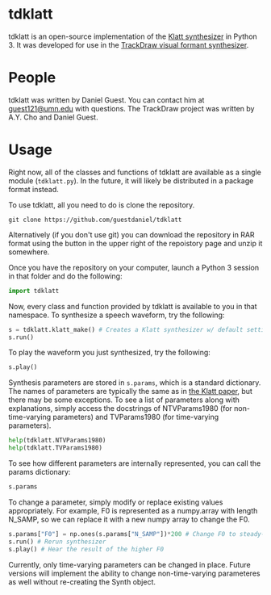 tdklatt
=======
tdklatt is an open-source implementation of the [Klatt synthesizer][1] in Python 3. It was developed for use in the [TrackDraw visual formant synthesizer][2].

People
======
tdklatt was written by Daniel Guest. You can contact him at guest121@umn.edu with questions. The TrackDraw project was written by A.Y. Cho and Daniel Guest.

Usage
=====
Right now, all of the classes and functions of tdklatt are available as a single module (`tdklatt.py`). In the future, it will likely be distributed in a package format instead.

To use tdklatt, all you need to do is clone the repository.

```
git clone https://github.com/guestdaniel/tdklatt 
```

Alternatively (if you don't use git) you can download the repository in RAR format using the button in the upper right of the repoistory page and unzip it somewhere.

Once you have the repository on your computer, launch a Python 3 session in that folder and do the following:

```python
import tdklatt
```

Now, every class and function provided by tdklatt is available to you in that namespace. To synthesize a speech waveform, try the following:

```python
s = tdklatt.klatt_make() # Creates a Klatt synthesizer w/ default settings
s.run()
```

To play the waveform you just synthesized, try the following:

```python
s.play()
```

Synthesis parameters are stored in `s.params`, which is a standard dictionary. The names of parameters are typically the same as in [the Klatt paper][1], but there may be some exceptions. To see a list of parameters along with explanations, simply access the docstrings of NTVParams1980 (for non-time-varying parameters) and TVParams1980 (for time-varying parameters).

```python
help(tdklatt.NTVParams1980)
help(tdklatt.TVParams1980)
```

To see how different parameters are internally represented, you can call the params dictionary:

```python
s.params
```

To change a parameter, simply modify or replace existing values appropriately. For example, F0 is represented as a numpy.array with length N\_SAMP, so we can replace it with a new numpy array to change the F0.

```python
s.params["F0"] = np.ones(s.params["N_SAMP"])*200 # Change F0 to steady-state 200 Hz
s.run() # Rerun synthesizer
s.play() # Hear the result of the higher F0
```

Currently, only time-varying parameters can be changed in place. Future versions will implement the ability to change non-time-varying parameteres as well without re-creating the Synth object.

[1]: http://asa.scitation.org/doi/abs/10.1121/1.383940
[2]: https://github.com/guestdaniel/trackdraw


